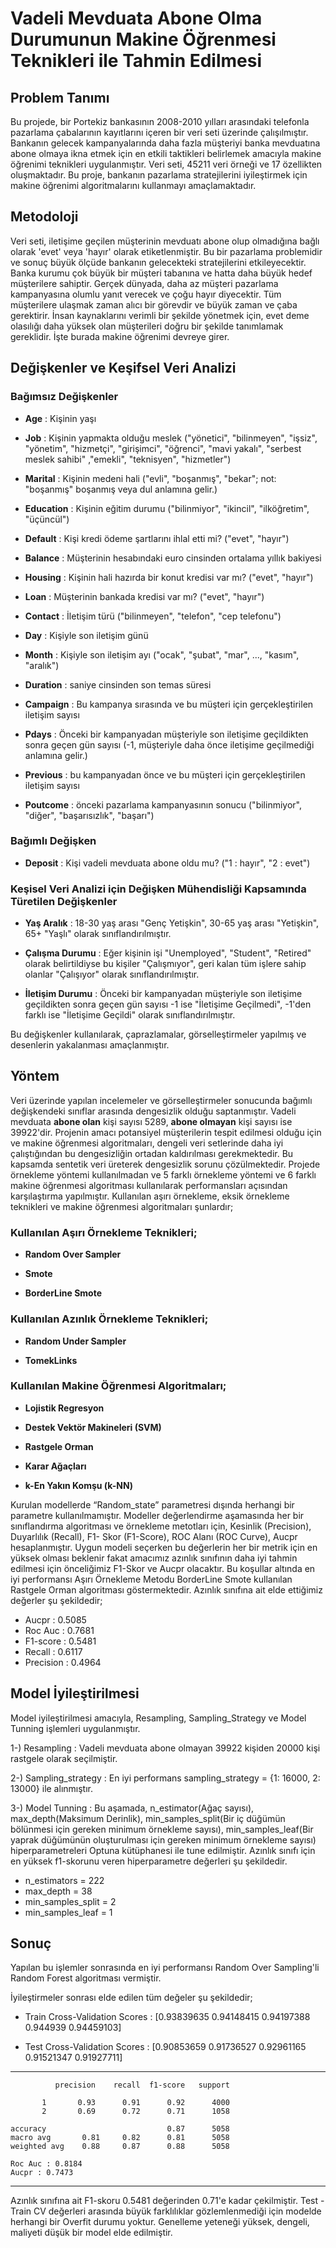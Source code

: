 # **Vadeli Mevduata Abone Olma Durumunun Makine Öğrenmesi Teknikleri ile Tahmin Edilmesi**

## Problem Tanımı
Bu projede, bir Portekiz bankasının 2008-2010 yılları arasındaki telefonla pazarlama çabalarının kayıtlarını içeren bir veri seti üzerinde çalışılmıştır. Bankanın gelecek kampanyalarında daha fazla müşteriyi banka mevduatına abone olmaya ikna etmek için en etkili taktikleri belirlemek amacıyla makine öğrenimi teknikleri uygulanmıştır. Veri seti, 45211 veri örneği ve 17 özellikten oluşmaktadır. Bu proje, bankanın pazarlama stratejilerini iyileştirmek için makine öğrenimi algoritmalarını kullanmayı amaçlamaktadır.


## Metodoloji
Veri seti, iletişime geçilen müşterinin mevduatı abone olup olmadığına bağlı olarak 'evet' veya 'hayır' olarak etiketlenmiştir. Bu bir pazarlama problemidir ve sonuç büyük ölçüde bankanın gelecekteki stratejilerini etkileyecektir. Banka kurumu çok büyük bir müşteri tabanına ve hatta daha büyük hedef müşterilere sahiptir. Gerçek dünyada, daha az müşteri pazarlama kampanyasına olumlu yanıt verecek ve çoğu hayır diyecektir. Tüm müşterilere ulaşmak zaman alıcı bir görevdir ve büyük zaman ve çaba gerektirir. İnsan kaynaklarını verimli bir şekilde yönetmek için, evet deme olasılığı daha yüksek olan müşterileri doğru bir şekilde tanımlamak gereklidir. İşte burada makine öğrenimi devreye girer.

## Değişkenler ve Keşifsel Veri Analizi

### Bağımsız Değişkenler

- **Age** : Kişinin yaşı

- **Job** : Kişinin yapmakta olduğu meslek ("yönetici", "bilinmeyen", "işsiz", "yönetim", "hizmetçi", "girişimci", "öğrenci", "mavi yakalı", "serbest meslek sahibi" ,"emekli", "teknisyen", "hizmetler")

- **Marital** : Kişinin medeni hali ("evli", "boşanmış", "bekar"; not: "boşanmış" boşanmış veya dul anlamına gelir.)

- **Education** : Kişinin eğitim durumu ("bilinmiyor", "ikincil", "ilköğretim", "üçüncül")

- **Default** : Kişi kredi ödeme şartlarını ihlal etti mi? ("evet", "hayır")

- **Balance** : Müşterinin hesabındaki euro cinsinden ortalama yıllık bakiyesi

- **Housing** : Kişinin hali hazırda bir konut kredisi var mı? ("evet", "hayır")

- **Loan** : Müşterinin bankada kredisi var mı? ("evet", "hayır")

- **Contact** : İletişim türü ("bilinmeyen", "telefon", "cep telefonu")

- **Day** : Kişiyle son iletişim günü

- **Month** : Kişiyle son iletişim ayı ("ocak", "şubat", "mar", ..., "kasım", "aralık")

- **Duration** : saniye cinsinden son temas süresi

- **Campaign** : Bu kampanya sırasında ve bu müşteri için gerçekleştirilen iletişim sayısı

- **Pdays** : Önceki bir kampanyadan müşteriyle son iletişime geçildikten sonra geçen gün sayısı (-1, müşteriyle daha önce iletişime geçilmediği anlamına gelir.)

- **Previous** : bu kampanyadan önce ve bu müşteri için gerçekleştirilen iletişim sayısı

- **Poutcome** : önceki pazarlama kampanyasının sonucu ("bilinmiyor", "diğer", "başarısızlık", "başarı")

### Bağımlı Değişken

- **Deposit** : Kişi vadeli mevduata abone oldu mu? ("1 : hayır", "2 : evet") 

### Keşisel Veri Analizi için Değişken Mühendisliği Kapsamında Türetilen Değişkenler

- **Yaş Aralık** : 18-30 yaş arası "Genç Yetişkin", 30-65 yaş arası "Yetişkin", 65+ "Yaşlı" olarak sınıflandırılmıştır.

- **Çalışma Durumu** : Eğer kişinin işi "Unemployed", "Student", "Retired" olarak belirtildiyse bu kişiler "Çalışmıyor", geri kalan tüm işlere sahip olanlar "Çalışıyor" olarak sınıflandırılmıştır.

- **İletişim Durumu** : Önceki bir kampanyadan müşteriyle son iletişime geçildikten sonra geçen gün sayısı -1 ise "İletişime Geçilmedi", -1'den farklı ise "İletişime Geçildi" olarak sınıflandırılmıştır.

Bu değişkenler kullanılarak, çaprazlamalar, görselleştirmeler yapılmış ve desenlerin yakalanması amaçlanmıştır.

## Yöntem

Veri üzerinde yapılan incelemeler ve görselleştirmeler sonucunda bağımlı değişkendeki sınıflar arasında dengesizlik olduğu saptanmıştır. Vadeli mevduata **abone olan** kişi sayısı 5289, **abone olmayan** kişi sayısı ise 39922'dir.
Projenin amacı potansiyel müşterilerin tespit edilmesi olduğu için ve makine öğrenmesi algoritmaları, dengeli veri setlerinde daha iyi çalıştığından bu dengesizliğin ortadan kaldırılması gerekmektedir. Bu kapsamda sentetik veri üreterek dengesizlik sorunu çözülmektedir. Projede örnekleme yöntemi kullanılmadan ve 5 farklı örnekleme yöntemi ve 6 farklı makine öğrenmesi algoritması kullanılarak performansları açısından karşılaştırma yapılmıştır. Kullanılan aşırı örnekleme, eksik örnekleme teknikleri ve makine öğrenmesi algoritmaları şunlardır;

### Kullanılan Aşırı Örnekleme Teknikleri;

- **Random Over Sampler**

- **Smote**

- **BorderLine Smote**

### Kullanılan Azınlık Örnekleme Teknikleri;

- **Random Under Sampler**

- **TomekLinks**

### Kullanılan Makine Öğrenmesi Algoritmaları;

- **Lojistik Regresyon**

- **Destek Vektör Makineleri (SVM)**

- **Rastgele Orman**

- **Karar Ağaçları**

- **k-En Yakın Komşu (k-NN)**

Kurulan modellerde “Random_state” parametresi dışında herhangi bir parametre kullanılmamıştır. Modeller değerlendirme aşamasında her bir sınıflandırma algoritması ve örnekleme metotları için, Kesinlik (Precision), Duyarlılık (Recall), F1- Skor (F1-Score), ROC Alanı (ROC Curve), Aucpr hesaplanmıştır. Uygun modeli seçerken bu değerlerin her bir metrik için en yüksek olması beklenir fakat amacımız azınlık sınıfının daha iyi tahmin edilmesi için önceliğimiz F1-Skor ve Aucpr olacaktır. Bu koşullar altında en iyi performansı Aşırı Örnekleme Metodu BorderLine Smote kullanılan Rastgele Orman algoritması göstermektedir. Azınlık sınıfına ait elde ettiğimiz değerler şu şekildedir;

- Aucpr : 0.5085
- Roc Auc : 0.7681
- F1-score : 0.5481
- Recall : 0.6117
- Precision : 0.4964

## Model İyileştirilmesi

Model iyileştirilmesi amacıyla, Resampling, Sampling_Strategy ve Model Tunning işlemleri uygulanmıştır.

1-) Resampling : Vadeli mevduata abone olmayan 39922 kişiden 20000 kişi rastgele olarak seçilmiştir.

2-) Sampling_strategy : En iyi performans sampling_strategy = {1: 16000, 2: 13000} ile alınmıştır.

3-) Model Tunning : Bu aşamada, n_estimator(Ağaç sayısı), max_depth(Maksimum Derinlik), min_samples_split(Bir iç düğümün bölünmesi için gereken minimum örnekleme sayısı), min_samples_leaf(Bir yaprak düğümünün oluşturulması için gereken minimum örnekleme sayısı) hiperparametreleri Optuna kütüphanesi ile tune edilmiştir. Azınlık sınıfı için en yüksek f1-skorunu veren hiperparametre değerleri şu şekildedir. 

- n_estimators = 222
- max_depth = 38
- min_samples_split = 2
- min_samples_leaf = 1

## Sonuç

Yapılan bu işlemler sonrasında en iyi performansı Random Over Sampling'li Random Forest algoritması vermiştir.

İyileştirmeler sonrası elde edilen tüm değeler şu şekildedir;

- Train Cross-Validation Scores : [0.93839635 0.94148415 0.94197388 0.944939 0.94459103]

- Test Cross-Validation Scores : [0.90853659 0.91736527 0.92961165 0.91521347 0.91927711]

- - - - - - - - - - - - - - - - - - - - - - - - - 
              
              precision    recall  f1-score   support

           1       0.93      0.91      0.92      4000
           2       0.69      0.72      0.71      1058

    accuracy                           0.87      5058
    macro avg       0.81     0.82      0.81      5058
    weighted avg    0.88     0.87      0.88      5058

    Roc Auc : 0.8184
    Aucpr : 0.7473
    
- - - - - - - - - - - - - - - - - - - - - - - - - 

Azınlık sınıfına ait F1-skoru 0.5481 değerinden 0.71'e kadar çekilmiştir. Test - Train CV değerleri arasında büyük farklılıklar gözlemlenmediği için modelde herhangi bir Overfit durumu yoktur. Genelleme yeteneği yüksek, dengeli, maliyeti düşük bir model elde edilmiştir.
